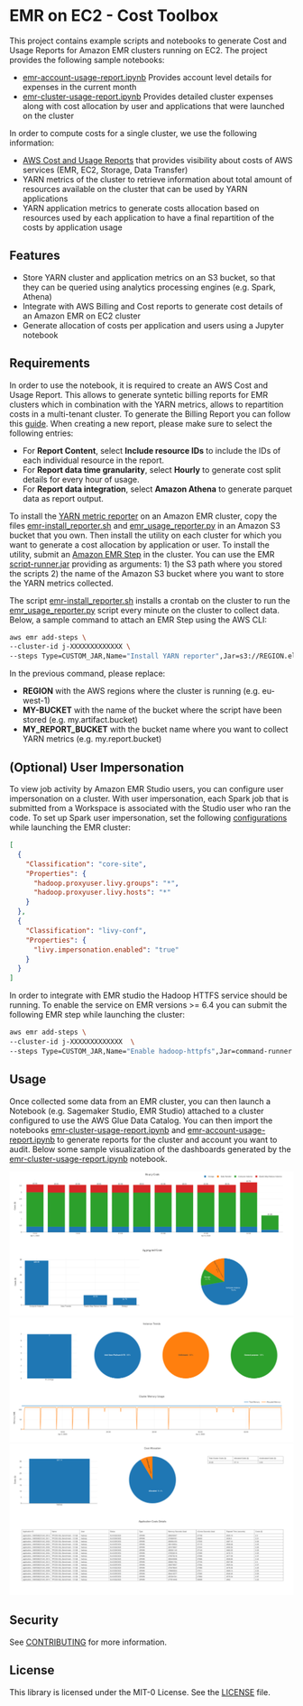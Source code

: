 # EMR on EC2 - Cost Toolbox

This project contains example scripts and notebooks to generate Cost and Usage Reports for Amazon EMR clusters running on EC2. The project provides the following sample notebooks: 

- [emr-account-usage-report.ipynb](./notebook/emr-account-usage-report.ipynb) Provides account level details for expenses in the current month
- [emr-cluster-usage-report.ipynb](./notebook/emr-cluster-usage-report.ipynb) Provides detailed cluster expenses along with cost allocation by user and applications that were launched on the cluster

In order to compute costs for a single cluster, we use the following information: 

- [AWS Cost and Usage Reports](https://aws.amazon.com/aws-cost-management/aws-cost-and-usage-reporting/) that provides visibility about costs of AWS services (EMR, EC2, Storage, Data Transfer)
- YARN metrics of the cluster to retrieve information about total amount of resources available on the cluster that can be used by YARN applications
- YARN application metrics to generate costs allocation based on resources used by each application to have a final repartition of the costs by application usage

## Features

- Store YARN cluster and application metrics on an S3 bucket, so that they can be queried using analytics processing engines (e.g. Spark, Athena)
- Integrate with AWS Billing and Cost reports to generate cost details of an Amazon EMR on EC2 cluster
- Generate allocation of costs per application and users using a Jupyter notebook

## Requirements

In order to use the notebook, it is required to create an AWS Cost and Usage Report. This allows to generate syntetic billing reports for EMR clusters which in combination with the YARN metrics, allows to repartition costs in a multi-tenant cluster. To generate the Billing Report you can follow this [guide](https://docs.aws.amazon.com/cur/latest/userguide/use-athena-cf.html). When creating a new report, please make sure to select the following entries: 

- For **Report Content**, select **Include resource IDs** to include the IDs of each individual resource in the report.
- For **Report data time granularity**, select **Hourly** to generate cost split details for every hour of usage.
- For **Report data integration**, select **Amazon Athena** to generate parquet data as report output.

To install the [YARN metric reporter](./scripts/emr_usage_reporter.py) on an Amazon EMR cluster, copy the files [emr-install_reporter.sh](./scripts/emr-install_reporter.sh) and [emr_usage_reporter.py](./scripts/emr_usage_reporter.py) in an Amazon S3 bucket that you own. Then install the utility on each cluster for which you want to generate a cost allocation by application or user. 
To install the utility, submit an [Amazon EMR Step](https://docs.aws.amazon.com/emr/latest/ManagementGuide/emr-work-with-steps.html) in the cluster. You can use the EMR [script-runner.jar](https://docs.aws.amazon.com/emr/latest/ReleaseGuide/emr-commandrunner.html) providing as arguments: 1) the S3 path where you stored the scripts 2) the name of the Amazon S3 bucket where you want to store the YARN metrics collected. 

The script [emr-install_reporter.sh](./scripts/emr-install_reporter.sh) installs a crontab on the cluster to run the [emr_usage_reporter.py](./scripts/emr_usage_reporter.py) script every minute on the cluster to collect data. 
Below, a sample command to attach an EMR Step using the AWS CLI:

```bash
aws emr add-steps \
--cluster-id j-XXXXXXXXXXXXX \
--steps Type=CUSTOM_JAR,Name="Install YARN reporter",Jar=s3://REGION.elasticmapreduce/libs/script-runner/script-runner.jar,Args=[s3://MY-BUCKET/emr-install_reporter.sh s3://MY-BUCKET/emr_usage_reporter.py MY_REPORT_BUCKET]
```

In the previous command, please replace: 

- **REGION** with the AWS regions where the cluster is running (e.g. eu-west-1)
- **MY-BUCKET** with the name of the bucket where the script have been stored (e.g. my.artifact.bucket)
- **MY_REPORT_BUCKET** with the bucket name where you want to collect YARN metrics (e.g. my.report.bucket)


## (Optional) User Impersonation
To view job activity by Amazon EMR Studio users, you can configure user impersonation on a cluster. With user impersonation, each Spark job that is submitted from a Workspace is associated with the Studio user who ran the code.
To set up Spark user impersonation, set the following [configurations](https://docs.aws.amazon.com/emr/latest/ReleaseGuide/emr-configure-apps.html) while launching the EMR cluster:

```json
[
  {
    "Classification": "core-site",
    "Properties": {
      "hadoop.proxyuser.livy.groups": "*",
      "hadoop.proxyuser.livy.hosts": "*"
    }
  },
  {
    "Classification": "livy-conf",
    "Properties": {
      "livy.impersonation.enabled": "true"
    }
  }
]
```

In order to integrate with EMR studio the Hadoop HTTFS service should be running. To enable the service on EMR versions >= 6.4 you can submit the following EMR step while launching the cluster: 

```bash
aws emr add-steps \
--cluster-id j-XXXXXXXXXXXXX  \
--steps Type=CUSTOM_JAR,Name="Enable hadoop-httpfs",Jar=command-runner.jar,Args=[bash,-c,"sudo systemctl start hadoop-httpfs.service"]
```

## Usage
Once collected some data from an EMR cluster, you can then launch a Notebook (e.g. Sagemaker Studio, EMR Studio) attached to a cluster configured to use the AWS Glue Data Catalog. 
You can then import the notebooks [emr-cluster-usage-report.ipynb](./notebook/emr-cluster-usage-report.ipynb) and [emr-account-usage-report.ipynb](./notebook/emr-account-usage-report.ipynb) to generate reports for the cluster and account you want to audit. Below some sample visualization of the dashboards generated by the [emr-cluster-usage-report.ipynb](./notebook/emr-cluster-usage-report.ipynb) notebook. 

![EMR Cost Details](./img/sample_output.png "EMR Cost Details")
![EMR Usage Details](./img/sample_usage.png "EMR Usage Details")
![EMR Cost Allocation](./img/sample_cost_allocation.png "EMR Cost Allocation")

## Security

See [CONTRIBUTING](CONTRIBUTING.md#security-issue-notifications) for more information.

## License

This library is licensed under the MIT-0 License. See the [LICENSE](./LICENSE) file.